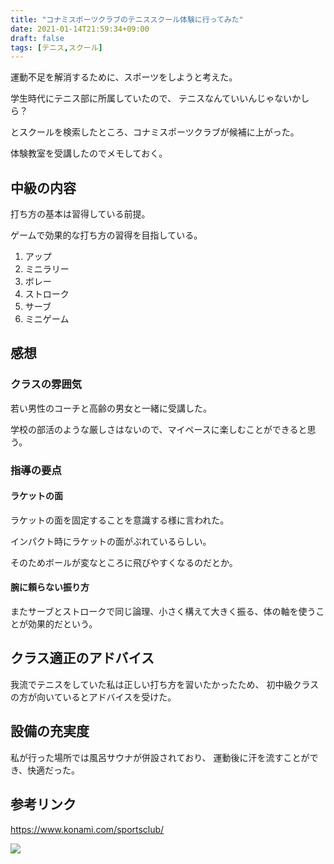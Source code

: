 ```yaml
---
title: "コナミスポーツクラブのテニススクール体験に行ってみた"
date: 2021-01-14T21:59:34+09:00
draft: false
tags: [テニス,スクール]
---
```


運動不足を解消するために、スポーツをしようと考えた。

学生時代にテニス部に所属していたので、
テニスなんていいんじゃないかしら？

とスクールを検索したところ、コナミスポーツクラブが候補に上がった。

体験教室を受講したのでメモしておく。

## 中級の内容
打ち方の基本は習得している前提。

ゲームで効果的な打ち方の習得を目指している。
1. アップ
1. ミニラリー
1. ボレー
1. ストローク
1. サーブ
1. ミニゲーム

## 感想
### クラスの雰囲気
若い男性のコーチと高齢の男女と一緒に受講した。

学校の部活のような厳しさはないので、マイペースに楽しむことができると思う。

### 指導の要点
#### ラケットの面

ラケットの面を固定することを意識する様に言われた。

インパクト時にラケットの面がぶれているらしい。

そのためボールが変なところに飛びやすくなるのだとか。
#### 腕に頼らない振り方

またサーブとストロークで同じ論理、小さく構えて大きく振る、体の軸を使うことが効果的だという。

## クラス適正のアドバイス

我流でテニスをしていた私は正しい打ち方を習いたかったため、
初中級クラスの方が向いているとアドバイスを受けた。

## 設備の充実度

私が行った場所では風呂サウナが併設されており、
運動後に汗を流すことができ、快適だった。

## 参考リンク
https://www.konami.com/sportsclub/

<script language="javascript" src="//ad.jp.ap.valuecommerce.com/servlet/jsbanner?sid=3563352&pid=887689598"></script><noscript><a href="//ck.jp.ap.valuecommerce.com/servlet/referral?sid=3563352&pid=887689598" rel="nofollow"><img src="//ad.jp.ap.valuecommerce.com/servlet/gifbanner?sid=3563352&pid=887689598" border="0"></a></noscript>